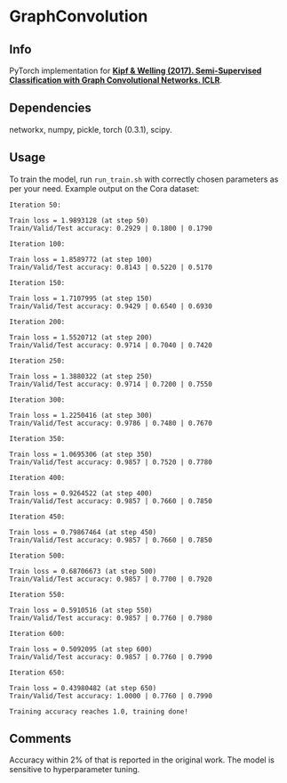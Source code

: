 # GraphConvolution

## Info

PyTorch implementation for [**Kipf & Welling (2017). Semi-Supervised Classification with Graph Convolutional Networks. ICLR**](http://arxiv.org/abs/1609.02907).

## Dependencies

networkx, numpy, pickle, torch (0.3.1), scipy.

## Usage

To train the model, run `run_train.sh` with correctly chosen parameters as per your need.
Example output on the Cora dataset:
```
Iteration 50:

Train loss = 1.9893128 (at step 50)
Train/Valid/Test accuracy: 0.2929 | 0.1800 | 0.1790

Iteration 100:

Train loss = 1.8589772 (at step 100)
Train/Valid/Test accuracy: 0.8143 | 0.5220 | 0.5170

Iteration 150:

Train loss = 1.7107995 (at step 150)
Train/Valid/Test accuracy: 0.9429 | 0.6540 | 0.6930

Iteration 200:

Train loss = 1.5520712 (at step 200)
Train/Valid/Test accuracy: 0.9714 | 0.7040 | 0.7420

Iteration 250:

Train loss = 1.3880322 (at step 250)
Train/Valid/Test accuracy: 0.9714 | 0.7200 | 0.7550

Iteration 300:

Train loss = 1.2250416 (at step 300)
Train/Valid/Test accuracy: 0.9786 | 0.7480 | 0.7670

Iteration 350:

Train loss = 1.0695306 (at step 350)
Train/Valid/Test accuracy: 0.9857 | 0.7520 | 0.7780

Iteration 400:

Train loss = 0.9264522 (at step 400)
Train/Valid/Test accuracy: 0.9857 | 0.7660 | 0.7850

Iteration 450:

Train loss = 0.79867464 (at step 450)
Train/Valid/Test accuracy: 0.9857 | 0.7660 | 0.7850

Iteration 500:

Train loss = 0.68706673 (at step 500)
Train/Valid/Test accuracy: 0.9857 | 0.7700 | 0.7920

Iteration 550:

Train loss = 0.5910516 (at step 550)
Train/Valid/Test accuracy: 0.9857 | 0.7760 | 0.7980

Iteration 600:

Train loss = 0.5092095 (at step 600)
Train/Valid/Test accuracy: 0.9857 | 0.7760 | 0.7990

Iteration 650:

Train loss = 0.43980482 (at step 650)
Train/Valid/Test accuracy: 1.0000 | 0.7760 | 0.7990

Training accuracy reaches 1.0, training done!
```

## Comments

Accuracy within 2% of that is reported in the original work. The model is sensitive to hyperparameter tuning. 
